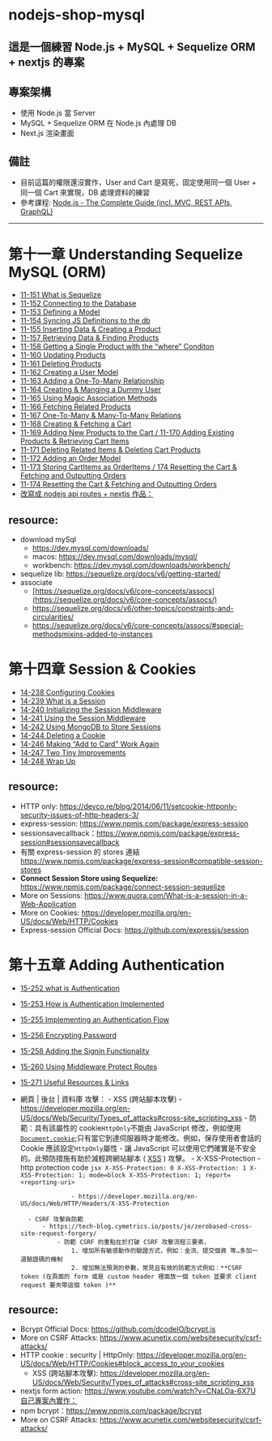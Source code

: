 # nodejs-shop-mysql

## 這是一個練習 Node.js + MySQL + Sequelize ORM + nextjs 的專案

## 專案架構

- 使用 Node.js 當 Server
- MySQL + Sequelize ORM 在 Node.js 內處理 DB
- Next.js 渲染畫面

## 備註

- 目前這篇的權限還沒實作，User and Cart 是寫死，固定使用同一個 User + 同一個 Cart 來實現，DB 處理資料的練習
- 參考課程: [Node.js - The Complete Guide (incl. MVC, REST APIs, GraphQL)](https://www.udemy.com/course/nodejs-the-complete-guide/?couponCode=SKILLS4SALEA)

---

# 第十一章 Understanding Sequelize MySQL (ORM)

- [11-151 What is Sequelize](https://prod-files-secure.s3.us-west-2.amazonaws.com/92560234-a90a-4344-8092-7edf736a18ec/235025b5-b5c7-4c6e-b80e-8cc5fa49a97b/orm.jpeg)
- [11-152 Connecting to the Database](https://www.notion.so/11-152-Connecting-to-the-Database-ee5126e6068f40e394dbf0ed4d5cbbcc?pvs=21)
- [11-153 Defining a Model](https://www.notion.so/11-153-Defining-a-Model-2d39ad3a7fbd497992fa4d184f2a2240?pvs=21)
- [11-154 Syncing JS Definitions to the db](https://www.notion.so/11-154-Syncing-JS-Definitions-to-the-db-20a30dc6f2af4878b4d96a764d6d61a1?pvs=21)
- [11-155 Inserting Data & Creating a Product](https://www.notion.so/11-155-Inserting-Data-Creating-a-Product-6cf65de65fd547d5baca6c94a93f2fd6?pvs=21)
- [11-157 Retrieving Data & Finding Products](https://www.notion.so/11-157-Retrieving-Data-Finding-Products-d37abce62b8f40cb99cf3b69f75b1431?pvs=21)
- [11-158 Getting a Single Product with the “where” Conditon](https://www.notion.so/11-158-Getting-a-Single-Product-with-the-where-Conditon-0181488b031943219b59675d83e086ef?pvs=21)
- [11-160 Updating Products](https://www.notion.so/11-160-Updating-Products-211e994690c94be5bc687da92f014acb?pvs=21)
- [11-161 Deleting Products](https://www.notion.so/11-161-Deleting-Products-5a0c7e54d0ce4776a33b4891187352e3?pvs=21)
- [11-162 Creating a User Model](https://www.notion.so/11-162-Creating-a-User-Model-1bf1f167e3fe451a9a31b74929dbd26c?pvs=21)
- [11-163 Adding a One-To-Many Relationship](https://www.notion.so/11-163-Adding-a-One-To-Many-Relationship-55ba57332e7242f19564be064ced8980?pvs=21)
- [11-164 Creating & Manging a Dummy User](https://www.notion.so/11-164-Creating-Manging-a-Dummy-User-13a032c6ebc54ae5b1d054ce1a8ac634?pvs=21)
- [11-165 Using Magic Association Methods](https://www.notion.so/11-165-Using-Magic-Association-Methods-3d7a08c32df3479f91662d020489e88a?pvs=21)
- [11-166 Fetching Related Products](https://www.notion.so/11-166-Fetching-Related-Products-cb5f1326bcf345db857563271985aff4?pvs=21)
- [11-167 One-To-Many & Many-To-Many Relations](https://www.notion.so/11-167-One-To-Many-Many-To-Many-Relations-e230c4750a4a44359b927001f864c158?pvs=21)
- [11-168 Creating & Fetching a Cart](https://www.notion.so/11-168-Creating-Fetching-a-Cart-c03fc41f0a974f668095d679c7b3372e?pvs=21)
- [11-169 Adding New Products to the Cart / 11-170 Adding Existing Products & Retrieving Cart Items](https://www.notion.so/11-169-Adding-New-Products-to-the-Cart-11-170-Adding-Existing-Products-Retrieving-Cart-Items-8509ffb29cc94948adc3f78e53e13131?pvs=21)
- [11-171 Deleting Related Items & Deleting Cart Products](https://www.notion.so/11-171-Deleting-Related-Items-Deleting-Cart-Products-75b1156384df4c6e8145ff763c60aab0?pvs=21)
- [11-172 Adding an Order Model](https://www.notion.so/11-172-Adding-an-Order-Model-125618f2940946c0a22db08c1c471f9b?pvs=21)
- [11-173 Storing CartItems as OrderItems / 174 Resetting the Cart & Fetching and Outputting Orders](https://www.notion.so/11-173-Storing-CartItems-as-OrderItems-174-Resetting-the-Cart-Fetching-and-Outputting-Orders-3aea6a2c5f7041b2880d7248e01aef31?pvs=21)
- [11-174 Resetting the Cart & Fetching and Outputting Orders](https://www.notion.so/11-174-Resetting-the-Cart-Fetching-and-Outputting-Orders-3d158db4b28a44de8b96cbd39ec2529d?pvs=21)
- [改寫成 nodejs api routes + nextjs 作品：](https://www.notion.so/b78829c1a2374f2cbf6855ae8ce55835?pvs=21)

## resource:

- download mySql
  - https://dev.mysql.com/downloads/
  - macos: https://dev.mysql.com/downloads/mysql/
  - workbench: https://dev.mysql.com/downloads/workbench/
- sequelize lib: https://sequelize.org/docs/v6/getting-started/
- associate
  - [https://sequelize.org/docs/v6/core-concepts/assocs](https://sequelize.org/docs/v6/core-concepts/assocs/)
  - https://sequelize.org/docs/v6/other-topics/constraints-and-circularities/
  - https://sequelize.org/docs/v6/core-concepts/assocs/#special-methodsmixins-added-to-instances

# 第十四章 Session & Cookies

- [14-238 Configuring Cookies](https://www.notion.so/14-238-Configuring-Cookies-7a8b407560654f70ab70573b23de7406)
- [14-239 What is a Session](https://www.notion.so/14-239-What-is-a-Session-e1584250e35c410fa742b0e96d16be36?pvs=21)
- [14-240 Initializing the Session Middleware](https://www.notion.so/14-240-Initializing-the-Session-Middleware-fac9f7075c124435860af7978849103d?pvs=21)
- [14-241 Using the Session Middleware](https://www.notion.so/14-241-Using-the-Session-Middleware-1c5a6a80c96d43c1bfdf3d008626c4ef?pvs=21)
- [14-242 Using MongoDB to Store Sessions](https://www.notion.so/14-242-Using-MongoDB-to-Store-Sessions-02b1d9dfc7e44c348a346d0597f27c55?pvs=21)
- [14-244 Deleting a Cookie](https://www.notion.so/14-244-Deleting-a-Cookie-b37ac504681248d6b805db83db9a56fb?pvs=21)
- [14-246 Making “Add to Card” Work Again](https://www.notion.so/14-246-Making-Add-to-Card-Work-Again-fa1abb0477594bbc90007dbce63bbbcd?pvs=21)
- [14-247 Two Tiny Improvements](https://www.notion.so/14-247-Two-Tiny-Improvements-429452ac00464f33b8cfd0f75a204e7e?pvs=21)
- [14-248 Wrap Up](https://www.notion.so/14-248-Wrap-Up-661e06586eae49f9aa6eeffc82b1a80d?pvs=21)

## resource:

- HTTP only: https://devco.re/blog/2014/06/11/setcookie-httponly-security-issues-of-http-headers-3/
- express-session: https://www.npmjs.com/package/express-session
- sessionsavecallback：https://www.npmjs.com/package/express-session#sessionsavecallback
- 有關 express-session 的 stores 連結 https://www.npmjs.com/package/express-session#compatible-session-stores
- **Connect Session Store using Sequelize:** https://www.npmjs.com/package/connect-session-sequelize
- More on Sessions: https://www.quora.com/What-is-a-session-in-a-Web-Application
- More on Cookies: https://developer.mozilla.org/en-US/docs/Web/HTTP/Cookies
- Express-session Official Docs: https://github.com/expressjs/session

# 第十五章 Adding Authentication

- [15-252 what is Authentication](https://www.notion.so/15-252-what-is-Authentication-08afc98eb07742e1971295ba9f194bb9)
- [15-253 How is Authentication Implemented](https://www.notion.so/15-253-How-is-Authentication-Implemented-e93f3ebf8ddf44068ca7184ab42c756a?pvs=21)
- [15-255 Implementing an Authentication Flow](https://www.notion.so/15-255-Implementing-an-Authentication-Flow-2805c5793a234482b0786d4943c23cf2?pvs=21)
- [15-256 Encrypting Password](https://www.notion.so/15-256-Encrypting-Password-e5ff00364ba24478acc38f487ea0945d?pvs=21)
- [15-258 Adding the Signin Functionality](https://www.notion.so/15-258-Adding-the-Signin-Functionality-c569367c16e640b99291e7af620ea858?pvs=21)
- [15-260 Using Middleware Protect Routes](https://www.notion.so/15-260-Using-Middleware-Protect-Routes-531e6c8139b64b19aa1b0dc420b5ffd3?pvs=21)
- [15-271 Useful Resources & Links](https://www.notion.so/15-271-Useful-Resources-Links-0b8221036e204f8eaa0125a7c8a48c71?pvs=21)
- 網頁 | 後台 | 資料庫 攻擊： - XSS (跨站腳本攻擊) - https://developer.mozilla.org/en-US/docs/Web/Security/Types_of_attacks#cross-site_scripting_xss - 防範：具有該屬性的 cookie`HttpOnly`不能由 JavaScript 修改，例如使用[`Document.cookie`](https://developer.mozilla.org/en-US/docs/Web/API/Document/cookie);只有當它到達伺服器時才能修改。例如，保存使用者會話的 Cookie 應該設定`HttpOnly`屬性 - 讓 JavaScript 可以使用它們確實是不安全的。此預防措施有助於減輕跨網站腳本 ( [XSS](https://developer.mozilla.org/en-US/docs/Web/Security/Types_of_attacks#cross-site_scripting_xss) ) 攻擊。 - X-XSS-Protection - http protection code
  `jsx
            X-XSS-Protection: 0
            X-XSS-Protection: 1
            X-XSS-Protection: 1; mode=block
            X-XSS-Protection: 1; report=<reporting-uri>
            `

                    - https://developer.mozilla.org/en-US/docs/Web/HTTP/Headers/X-XSS-Protection

        - CSRF 攻擊與防範
            - https://tech-blog.cymetrics.io/posts/jo/zerobased-cross-site-request-forgery/
                - 防範 CSRF 的重點在於打破 CSRF 攻擊流程三要素，
                    1. 增加所有敏感動作的驗證方式，例如：金流、提交個資 等…多加一道驗證碼的機制
                    2. 增加無法預測的參數，常見且有效的防範方式例如：**CSRF token (在頁面的 form 或是 custom header 裡面放一個 token 並要求 client request 要夾帶這個 token )**

## resource:

- Bcrypt Official Docs: https://github.com/dcodeIO/bcrypt.js
- More on CSRF Attacks: https://www.acunetix.com/websitesecurity/csrf-attacks/
- HTTP cookie : security | HttpOnly: https://developer.mozilla.org/en-US/docs/Web/HTTP/Cookies#block_access_to_your_cookies
  - XSS (跨站腳本攻擊): https://developer.mozilla.org/en-US/docs/Web/Security/Types_of_attacks#cross-site_scripting_xss
- nextjs form action: https://www.youtube.com/watch?v=CNaLOa-6X7U
  [自己專案內實作：](https://www.notion.so/b9249382625346b4b6d5e2b00192fdf1?pvs=21)
- npm bcrypt：https://www.npmjs.com/package/bcrypt
- More on CSRF Attacks: https://www.acunetix.com/websitesecurity/csrf-attacks/

